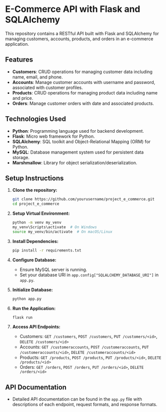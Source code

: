 # E-Commerce API with Flask and SQLAlchemy

This repository contains a RESTful API built with Flask and SQLAlchemy for managing customers, accounts, products, and orders in an e-commerce application.

## Features

- **Customers**: CRUD operations for managing customer data including name, email, and phone.
- **Accounts**: Manage customer accounts with username and password, associated with customer profiles.
- **Products**: CRUD operations for managing product data including name and price.
- **Orders**: Manage customer orders with date and associated products.

## Technologies Used

- **Python**: Programming language used for backend development.
- **Flask**: Micro web framework for Python.
- **SQLAlchemy**: SQL toolkit and Object-Relational Mapping (ORM) for Python.
- **MySQL**: Database management system used for persistent data storage.
- **Marshmallow**: Library for object serialization/deserialization.

## Setup Instructions

1. **Clone the repository:**

   ```bash
   git clone https://github.com/yourusername/project_e_commerce.git
   cd project_e_commerce
   ```

2. **Setup Virtual Environment:**

   ```bash
   python -m venv my_venv
   my_venv\Scripts\activate  # On Windows
   source my_venv/bin/activate  # On macOS/Linux
   ```

3. **Install Dependencies:**

   ```bash
   pip install -r requirements.txt
   ```

4. **Configure Database:**

   - Ensure MySQL server is running.
   - Set your database URI in `app.config["SQLALCHEMY_DATABASE_URI"]` in `app.py`.

5. **Initialize Database:**

   ```bash
   python app.py
   ```

6. **Run the Application:**

   ```bash
   flask run
   ```

7. **Access API Endpoints:**

   - Customers: `GET /customers`, `POST /customers`, `PUT /customers/<id>`, `DELETE /customers/<id>`
   - Accounts: `GET /customeraccounts`, `POST /customeraccounts`, `PUT /customeraccounts/<id>`, `DELETE /customeraccounts/<id>`
   - Products: `GET /products`, `POST /products`, `PUT /products/<id>`, `DELETE /products/<id>`
   - Orders: `GET /orders`, `POST /orders`, `PUT /orders/<id>`, `DELETE /orders/<id>`

## API Documentation

- Detailed API documentation can be found in the `app.py` file with descriptions of each endpoint, request formats, and response formats.

